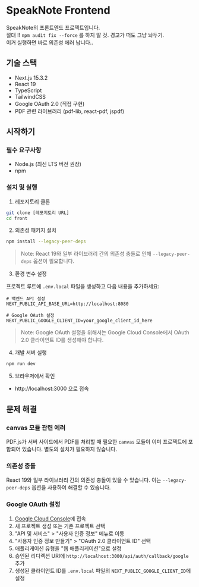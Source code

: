 # SpeakNote Frontend

SpeakNote의 프론트엔드 프로젝트입니다.  
절대 !! `npm audit fix --force` 를 하지 말 것. 경고가 떠도 그냥 놔두기.  
이거 실행하면 바로 의존성 에러 납니다..

## 기술 스택

- Next.js 15.3.2
- React 19
- TypeScript
- TailwindCSS
- Google OAuth 2.0 (직접 구현)
- PDF 관련 라이브러리 (pdf-lib, react-pdf, jspdf)

## 시작하기

### 필수 요구사항

- Node.js (최신 LTS 버전 권장)
- npm

### 설치 및 실행

1. 레포지토리 클론

```bash
git clone [레포지토리 URL]
cd front
```

2. 의존성 패키지 설치

```bash
npm install --legacy-peer-deps
```

> Note: React 19와 일부 라이브러리 간의 의존성 충돌로 인해 `--legacy-peer-deps` 옵션이 필요합니다.

3. 환경 변수 설정

프로젝트 루트에 `.env.local` 파일을 생성하고 다음 내용을 추가하세요:

```env
# 백엔드 API 설정
NEXT_PUBLIC_API_BASE_URL=http://localhost:8080

# Google OAuth 설정
NEXT_PUBLIC_GOOGLE_CLIENT_ID=your_google_client_id_here
```

> Note: Google OAuth 설정을 위해서는 Google Cloud Console에서 OAuth 2.0 클라이언트 ID를 생성해야 합니다.

4. 개발 서버 실행

```bash
npm run dev
```

5. 브라우저에서 확인

- http://localhost:3000 으로 접속

## 문제 해결

### canvas 모듈 관련 에러

PDF.js가 서버 사이드에서 PDF를 처리할 때 필요한 `canvas` 모듈이 이미 프로젝트에 포함되어 있습니다. 별도의 설치가 필요하지 않습니다.

### 의존성 충돌

React 19와 일부 라이브러리 간의 의존성 충돌이 있을 수 있습니다. 이는 `--legacy-peer-deps` 옵션을 사용하여 해결할 수 있습니다.

### Google OAuth 설정

1. [Google Cloud Console](https://console.cloud.google.com/)에 접속
2. 새 프로젝트 생성 또는 기존 프로젝트 선택
3. "API 및 서비스" > "사용자 인증 정보" 메뉴로 이동
4. "사용자 인증 정보 만들기" > "OAuth 2.0 클라이언트 ID" 선택
5. 애플리케이션 유형을 "웹 애플리케이션"으로 설정
6. 승인된 리디렉션 URI에 `http://localhost:3000/api/auth/callback/google` 추가
7. 생성된 클라이언트 ID를 `.env.local` 파일의 `NEXT_PUBLIC_GOOGLE_CLIENT_ID`에 설정
